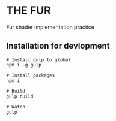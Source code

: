 # THE FUR

Fur shader implementation practice

## Installation for devlopment

```
# Install gulp to global
npm i -g gulp

# Install packages
npm i

# Build
gulp build

# Watch
gulp
```
